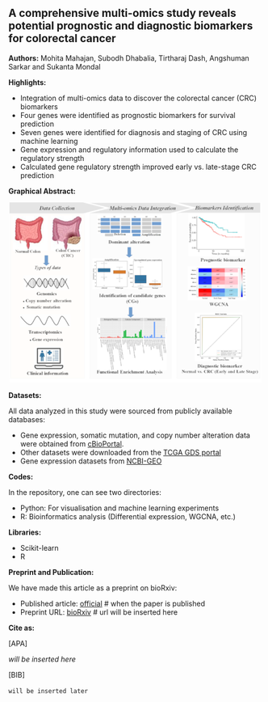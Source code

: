 
## A comprehensive multi-omics study reveals potential prognostic and diagnostic biomarkers for colorectal cancer

**Authors:** Mohita Mahajan, Subodh Dhabalia, Tirtharaj Dash, Angshuman Sarkar and Sukanta Mondal

**Highlights:**

 - Integration of multi-omics data to discover the colorectal cancer (CRC) biomarkers
 - Four genes were identified as prognostic biomarkers for survival prediction
 - Seven genes were identified for diagnosis and staging of CRC using machine learning
 - Gene expression and regulatory information used to calculate the regulatory strength
 - Calculated gene regulatory strength improved early vs. late-stage CRC prediction

**Graphical Abstract:**

<div style="text-align: center;">
  <img src="Figs/GraphicalAbstract.png" alt="Graphical Abstract" width="500"/>
</div>

**Datasets:**

All data analyzed in this study were sourced from publicly available databases:

 - Gene expression, somatic mutation, and copy number alteration data were obtained from [cBioPortal](https://www.cbioportal.org/).   
 - Other datasets were downloaded from the [TCGA GDS portal](https://portal.gdc.cancer.gov/) 
 - Gene expression datasets from [NCBI-GEO](https://www.ncbi.nlm.nih.gov/geo/)
 
 **Codes:**

 In the repository, one can see two directories:

  - Python: For visualisation and machine learning experiments
  - R: Bioinformatics analysis (Differential expression, WGCNA, etc.)

**Libraries:**
 - Scikit-learn
 - R
  
**Preprint and Publication:**

We have made this article as a preprint on bioRxiv:

 - Published article: [official]() # when the paper is published
 - Preprint URL: [bioRxiv]() # url will be inserted here

**Cite as:**

[APA]

*will be inserted here*

[BIB]

`will be inserted later`


